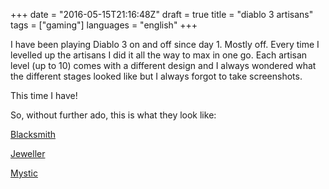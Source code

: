 +++
date = "2016-05-15T21:16:48Z"
draft = true
title = "diablo 3 artisans"
tags = ["gaming"]
languages = "english"
+++

I have been playing Diablo 3 on and off since day 1. Mostly off. Every time I levelled up the artisans I did it all the way to max in one go. Each artisan level (up to 10) comes with a different design and I always wondered what the different stages looked like but I always forgot to take screenshots.

This time I have!

<!--more-->

So, without further ado, this is what they look like:

[Blacksmith](https://photos.google.com/share/AF1QipNX9TW3nVo7y9aU7p7eRr_W-jqvhHbCE1QWxdqx1zjwkNJmc-nSDPT_ukyp8zhwIQ/photo/AF1QipOYEJP2zxD9Iq5dgkUb8iWbWAheLgQ4dVn49S0O?key=MGZWcVkzczhQd2pmelp3aFdKXzMwVXhBbGIzRVhn)

[Jeweller]()

[Mystic]()





